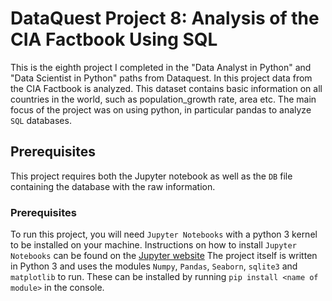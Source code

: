 # DataQuest Project 8: Analysis of the CIA Factbook Using SQL

This is the eighth project I completed in the "Data Analyst in Python" and "Data Scientist in Python" paths from Dataquest. In this project data from the CIA Factbook is analyzed. This dataset contains basic information on all countries in the world, such as population_growth rate, area etc. The main focus of the project was on using python, in particular pandas to analyze `SQL` databases.

## Prerequisites

This project requires both the Jupyter notebook as well as the `DB` file containing the database with the raw information.

### Prerequisites

To run this project, you will need `Jupyter Notebooks` with a python 3 kernel to be installed on your machine. Instructions on how to install `Jupyter Notebooks` can be found on the [Jupyter website](https://jupyter.org/install) The project itself is written in Python 3 and uses the modules `Numpy`, `Pandas`, `Seaborn`, `sqlite3` and `matplotlib` to run. These can be installed by running `pip install <name of module>` in the console.